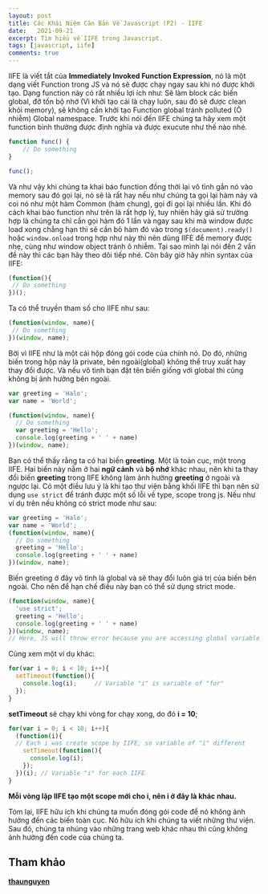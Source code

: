 ```yaml
---
layout: post
title: Các Khái Niệm Căn Bản Về Javascript (P2) - IIFE
date:   2021-09-21
excerpt: Tìm hiểu về IIFE trong Javascript.
tags: [javascript, iife]
comments: true
---
```


IIFE là viết tắt của **Immediately Invoked Function Expression**, nó là một dạng viết Function trong JS và nó sẽ được chạy ngay sau khi nó được khởi tạo.
Dạng function này có rất nhiều lợi ích như: Sẽ làm block các biến global, đỡ tốn bộ nhớ (Vì khởi tạo cái là chạy luôn, sau đó sẽ được clean khỏi memory), sẽ không cần khởi tạo Function global tránh polluted (Ô nhiễm) Global namespace.
Trước khi nói đến IIFE chúng ta hãy xem một function bình thường được định nghĩa và được exucute như thế nào nhé.

```javascript
function func() {
    // Do something
}

func();
```

Và như vậy khi chúng ta khai báo function đồng thời lại vô tình gắn nó vào memory sau đó gọi lại, nó sẽ là rất hay nếu như chúng ta gọi lại hàm này và coi nó như một hàm Common (hàm chung), gọi đi gọi lại nhiều lần. Khi đó cách khai báo function như trên là rất hợp lý, tuy nhiên hãy giả sử trường hợp là chúng ta chỉ cần gọi hàm đó 1 lần và ngay sau khi mà window được load xong chẳng hạn thì sẽ cần bỏ hàm đó vào trong `$(document).ready()` hoặc `window.onload` trong hợp như này thì nên dùng IIFE để memory được nhẹ, cùng như window object tránh ô nhiễm. Tại sao mình lại nói đến 2 vấn đề này thì các bạn hãy theo dõi tiếp nhé.
Còn bây giờ hãy nhìn syntax của IIFE: 

```javascript
(function(){
 // Do something
})();
```

Ta có thể truyền tham số cho IIFE như sau:

```javascript
(function(window, name){
 // Do something
})(window, name);
```

Bởi vì IIFE như là một cái hộp đóng gói code của chính nó. Do đó, những biến trong hộp này là private, bên ngoài(global) không thể truy xuất hay thay đổi được. Và nếu vô tình bạn đặt tên biến giống với global thì cũng không bị ảnh hưởng bên ngoài.

```javascript
var greeting = 'Halo';
var name = 'World';

(function(window, name){
  // Do something
  var greeting = 'Hello';
  console.log(greeting + ' ' + name)
})(window, name);
```

Bạn có thể thấy rằng ta có hai biến **greeting**. Một là toàn cục, một trong IIFE. Hai biến này nằm ở hai **ngữ cảnh** và **bộ nhớ** khác nhau, nên khi ta thay đổi biến **greeting** trong IIFE không làm ảnh hưởng **greeting** ở ngoài và ngược lại.
Có một điều lưu ý là khi tạo thư viện bằng khối IIFE thì bạn nên sử dụng `use strict` để tránh được một số lỗi về type, scope trong js. Nếu như ví dụ trên nếu không có strict mode như sau:

```javascript
var greeting = 'Halo';
var name = 'World';
(function(window, name){ 
  // Do something
  greeting = 'Hello';       
  console.log(greeting + ' ' + name) 
})(window, name);
```

Biến greeting ở đây vô tình là global và sẽ thay đổi luôn giá trị của biến bên ngoài. Cho nên để hạn chế điều này bạn có thể sử dụng strict mode.

```javascript
(function(window, name){
  'use strict';
  greeting = 'Hello'; 
  console.log(greeting + ' ' + name) 
})(window, name);
// Here, JS will throw error because you are accessing global variable in IIFE
```

Cùng xem một ví dụ khác:

```javascript
for(var i = 0; i < 10; i++){
  setTimeout(function(){
    console.log(i);     // Variable "i" is variable of "for"
  });
}
```

**setTimeout** sẽ chạy khi vòng for chạy xong, do đó **i = 10**;

```javascript
for(var i = 0; i < 10; i++){
  (function(i){
  // Each i was create scope by IIFE, so variable of "i" different
    setTimeout(function(){
      console.log(i);
    });
  })(i); // Variable "i" for each IIFE 
}
```

**Mỗi vòng lặp IIFE tạo một scope mới cho i, nên i ở đây là khác nhau.**

Tóm lại, IIFE hữu ích khi chúng ta muốn đóng gói code để nó không ảnh hưởng đến các biến toàn cục. Nó hữu ích khi chúng ta viết những thư viện. Sau đó, chúng ta nhúng vào những trang web khác nhau thì cũng không ảnh hưởng đến code của chúng ta.

## Tham khảo

[**thaunguyen**](https://thaunguyen.com/blog/javascript/javascript-iife-la-gi)
